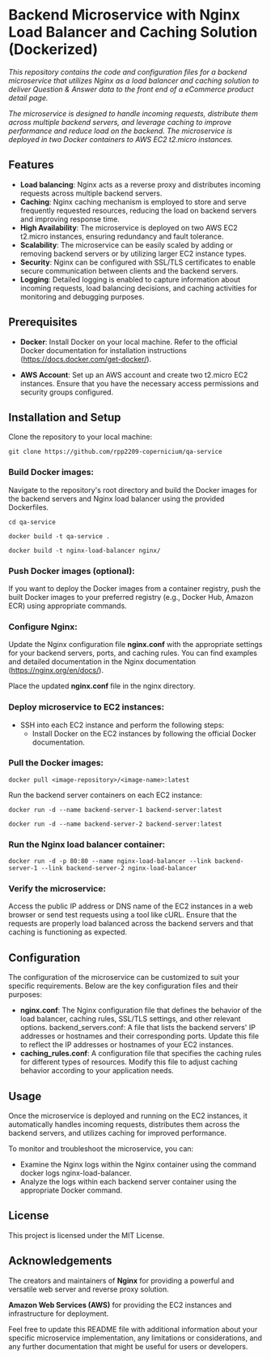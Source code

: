 # Backend Microservice with Nginx Load Balancer and Caching Solution (Dockerized)
*This repository contains the code and configuration files for a backend microservice that utilizes Nginx as a load balancer and caching solution to deliver Question & Answer data to the front end of a eCommerce product detail page.*

*The microservice is designed to handle incoming requests, distribute them across multiple backend servers, and leverage caching to improve performance and reduce load on the backend. The microservice is deployed in two Docker containers to AWS EC2 t2.micro instances.*

## Features
- **Load balancing**: Nginx acts as a reverse proxy and distributes incoming requests across multiple backend servers.
- **Caching**: Nginx caching mechanism is employed to store and serve frequently requested resources, reducing the load on backend servers and improving response time.
- **High Availability**: The microservice is deployed on two AWS EC2 t2.micro instances, ensuring redundancy and fault tolerance.
- **Scalability**: The microservice can be easily scaled by adding or removing backend servers or by utilizing larger EC2 instance types.
- **Security**: Nginx can be configured with SSL/TLS certificates to enable secure communication between clients and the backend servers.
- **Logging**: Detailed logging is enabled to capture information about incoming requests, load balancing decisions, and caching activities for monitoring and debugging purposes.

## Prerequisites
- **Docker**: Install Docker on your local machine. Refer to the official Docker documentation for installation instructions (https://docs.docker.com/get-docker/).

- **AWS Account**: Set up an AWS account and create two t2.micro EC2 instances. Ensure that you have the necessary access permissions and security groups configured.

## Installation and Setup
Clone the repository to your local machine:

```
git clone https://github.com/rpp2209-copernicium/qa-service
```

### Build Docker images:
Navigate to the repository's root directory and build the Docker images for the backend servers and Nginx load balancer using the provided Dockerfiles.

```
cd qa-service
```

<!-- docker build -t backend-server:latest backend-server/ -->
```
docker build -t qa-service .
```

```
docker build -t nginx-load-balancer nginx/
```

### Push Docker images (optional):
If you want to deploy the Docker images from a container registry, push the built Docker images to your preferred registry (e.g., Docker Hub, Amazon ECR) using appropriate commands.

### Configure Nginx:

Update the Nginx configuration file **nginx.conf** with the appropriate settings for your backend servers, ports, and caching rules. You can find examples and detailed documentation in the Nginx documentation (https://nginx.org/en/docs/).

Place the updated **nginx.conf** file in the nginx directory.

### Deploy microservice to EC2 instances:

- SSH into each EC2 instance and perform the following steps:
  - Install Docker on the EC2 instances by following the official Docker documentation.

### Pull the Docker images:

```
docker pull <image-repository>/<image-name>:latest
```

Run the backend server containers on each EC2 instance:

```
docker run -d --name backend-server-1 backend-server:latest
```

```
docker run -d --name backend-server-2 backend-server:latest
```

### Run the Nginx load balancer container:

```
docker run -d -p 80:80 --name nginx-load-balancer --link backend-server-1 --link backend-server-2 nginx-load-balancer
```

### Verify the microservice:

Access the public IP address or DNS name of the EC2 instances in a web browser or send test requests using a tool like cURL. Ensure that the requests are properly load balanced across the backend servers and that caching is functioning as expected.

## Configuration
The configuration of the microservice can be customized to suit your specific requirements. Below are the key configuration files and their purposes:

- **nginx.conf**: The Nginx configuration file that defines the behavior of the load balancer, caching rules, SSL/TLS settings, and other relevant options.
backend_servers.conf: A file that lists the backend servers' IP addresses or hostnames and their corresponding ports. Update this file to reflect the IP addresses or hostnames of your EC2 instances.
- **caching_rules.conf**: A configuration file that specifies the caching rules for different types of resources. Modify this file to adjust caching behavior according to your application needs.

## Usage
Once the microservice is deployed and running on the EC2 instances, it automatically handles incoming requests, distributes them across the backend servers, and utilizes caching for improved performance.

To monitor and troubleshoot the microservice, you can:

- Examine the Nginx logs within the Nginx container using the command docker logs  nginx-load-balancer.
- Analyze the logs within each backend server container using the appropriate Docker command.

## License
This project is licensed under the MIT License.

## Acknowledgements
The creators and maintainers of **Nginx** for providing a powerful and versatile web server and reverse proxy solution.

**Amazon Web Services (AWS)** for providing the EC2 instances and infrastructure for deployment.

Feel free to update this README file with additional information about your specific microservice implementation, any limitations or considerations, and any further documentation that might be useful for users or developers.
